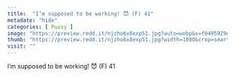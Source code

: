 ```yaml
---
title:  "I’m supposed to be working! 😈 (F) 41"
metadate: "hide"
categories: [ Pussy ]
image: "https://preview.redd.it/njzho6x8exp51.jpg?auto=webp&s=f0495929e53bb898857e595e948a38cfc397fd4d"
thumb: "https://preview.redd.it/njzho6x8exp51.jpg?width=1080&crop=smart&auto=webp&s=0d4d4b734c73782a0228f96cb15dd17383bf7693"
visit: ""
---
```

I’m supposed to be working! 😈 (F) 41
